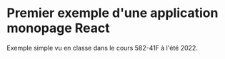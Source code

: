 # Premier exemple d'une application monopage React

Exemple simple vu en classe dans le cours 582-41F à l'été 2022.
